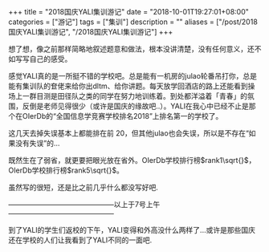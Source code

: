 +++
title = "2018国庆YALI集训游记"
date = "2018-10-01T19:27:01+08:00"
categories = ["游记"]
tags = ["集训"]
description = ""
aliases = ["/post/2018国庆YALI集训游记", "/2018国庆YALI集训游记"]
+++


想了想，像之前那样简略地叙述题意和做法，根本没讲清楚，没有任何意义，还不如写写自己的感受。

感觉YALI真的是一所挺不错的学校吧。总是能有一机房的julao轮番吊打你，总是能有集训队的奆佬来给你出dltm、给你讲题。每天放学回酒店的路上还能看到操场上一群目测是田径队之类的同学在努力地训练着。到处都洋溢着「青春」的氛围，反倒是老师见得很少（或许是国庆的缘故吧..）。YALI在我心中已经不止是那个在OIerDb的“全国信息学竞赛学校排名2018”上排名第一的学校了。

<!-- more -->

这几天去掉失误基本上都能排在前 $20$，但其他julao也会失误，所以是不存在“如果没有失误”的...

既然生在了弱省，就更要把眼光放在省外。OIerDb学校排行榜$rank1\sqrt{}$，OIerDb学校排行榜$rank5\sqrt{}​$。

虽然写的很短，还是比之前几乎什么都没写好吧.

———————————————以上于7号上午———————————————

到了YALI的学生们返校的下午，YALI变得和外高没什么两样了...或许是那些国庆还在学校的人们让我看到了YALI不同的一面吧.